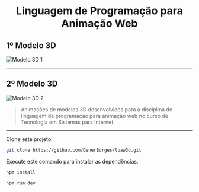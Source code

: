 <div align="center">

# Linguagem de Programação para Animação Web
</div>

## 1º Modelo 3D

<img src="./anima3d1/assets/models1.gif" alt="Modelo 3D 1">

<hr>

## 2º Modelo 3D

<img src="./anima3d2/assets/models2.gif" alt="Modelo 3D 2">

> Animações de modelos 3D desenvolvidos para a disciplina de linguagem de programação para animação web no curso de Tecnologia em Sistemas para Internet.

<hr>

Clone este projeto.

```bash
git clone https://github.com/DenerBorges/lpaw3d.git
```
Execute este comando para instalar as dependências.

```bash
npm install

npm rum dev
```